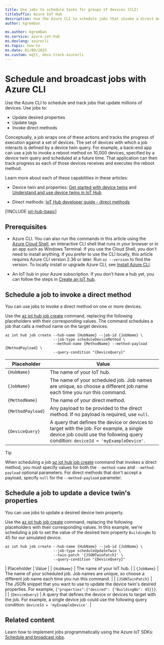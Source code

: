```yaml
---
title: Use jobs to schedule tasks for groups of devices (CLI)
titleSuffix: Azure IoT Hub
description: Use the Azure CLI to schedule jobs that invoke a direct method and update device twin properties of a simulated device.
author: kgremban

ms.author: kgremban
ms.service: azure-iot-hub
ms.devlang: azurecli
ms.topic: how-to
ms.date: 01/09/2025
ms.custom: mqtt, devx-track-azurecli
---
```


# Schedule and broadcast jobs with Azure CLI

Use the Azure CLI to schedule and track jobs that update millions of devices. Use jobs to:

* Update desired properties
* Update tags
* Invoke direct methods

Conceptually, a job wraps one of these actions and tracks the progress of execution against a set of devices. The set of devices with which a job interacts is defined by a device twin query.  For example, a back-end app can use a job to invoke a reboot method on 10,000 devices, specified by a device twin query and scheduled at a future time. That application can then track progress as each of those devices receives and executes the reboot method.

Learn more about each of these capabilities in these articles:

* Device twin and properties: [Get started with device twins](device-twins-node.md) and [Understand and use device twins in IoT Hub](iot-hub-devguide-device-twins.md)

* Direct methods: [IoT Hub developer guide - direct methods](iot-hub-devguide-direct-methods.md)

[!INCLUDE [iot-hub-basic](../../includes/iot-hub-basic-whole.md)]

## Prerequisites

* Azure CLI. You can also run the commands in this article using the [Azure Cloud Shell](../cloud-shell/overview.md), an interactive CLI shell that runs in your browser or in an app such as Windows Terminal. If you use the Cloud Shell, you don't need to install anything. If you prefer to use the CLI locally, this article requires Azure CLI version 2.36 or later. Run `az --version` to find the version. To locally install or upgrade Azure CLI, see [Install Azure CLI](/cli/azure/install-azure-cli).

* An IoT hub in your Azure subscription. If you don't have a hub yet, you can follow the steps in [Create an IoT hub](create-hub.md).

## Schedule a job to invoke a direct method

You can use jobs to invoke a direct method on one or more devices.

Use the [az iot hub job create](/cli/azure/iot/hub/job#az-iot-hub-job-create) command, replacing the following placeholders with their corresponding values. The command schedules a job that calls a method name on the target devices.

```azurecli
az iot hub job create --hub-name {HubName} --job-id {JobName} \
                      --job-type scheduleDeviceMethod \
                      --method-name {MethodName} --method-payload {MethodPayload} \
                      --query-condition "{DeviceQuery}"
```

| Placeholder | Value |
| ----------- | ----- |
| `{HubName}` | The name of your IoT hub. |
| `{JobName}` | The name of your scheduled job. Job names are unique, so choose a different job name each time you run this command. |
| `{MethodName}` | The name of your direct method. |
| `{MethodPayload}` | Any payload to be provided to the direct method. If no payload is required, use `null`. |
| `{DeviceQuery}` | A query that defines the device or devices to target with the job. For example, a single device job could use the following query condition: `deviceId = 'myExampleDevice'`. |

> [!TIP]
> When scheduling a job [az iot hub job create](/cli/azure/iot/hub/job#az-iot-hub-job-create) command that invokes a direct method, you must specify values for both the `--method-name` and `--method-payload` optional parameters. For direct methods that don't accept a payload, specify `null` for the `--method-payload` parameter.

## Schedule a job to update a device twin's properties

You can use jobs to update a desired device twin property.

Use the [az iot hub job create](/cli/azure/iot/hub/job#az-iot-hub-job-create) command, replacing the following placeholders with their corresponding values. In this example, we're scheduling a job to set the value of the desired twin property `BuildingNo` to 45 for our simulated device.

```azurecli
az iot hub job create --hub-name {HubName} --job-id {JobName} \
                      --job-type scheduleUpdateTwin \
                      --twin-patch '{JSONTwinPatch}' \
                      --query-condition "{DeviceQuery}"
```

| Placeholder | Value |
| `{HubName}` | The name of your IoT hub. |
| `{JobName}` | The name of your scheduled job. Job names are unique, so choose a different job name each time you run this command. |
| `{JSONTwinPatch}` | The JSON snippet that you want to use to update the device twin's desired properties. For example, `{"properties":{"desired": {"BuildingNo": 45}}}`. |
| `{DeviceQuery}` | A query that defines the device or devices to target with the job. For example, a single device job could use the following query condition: `deviceId = 'myExampleDevice'`. |

## Related content

Learn how to implement jobs programmatically using the Azure IoT SDKs: [Schedule and broadcast jobs](./schedule-jobs-dotnet.md).